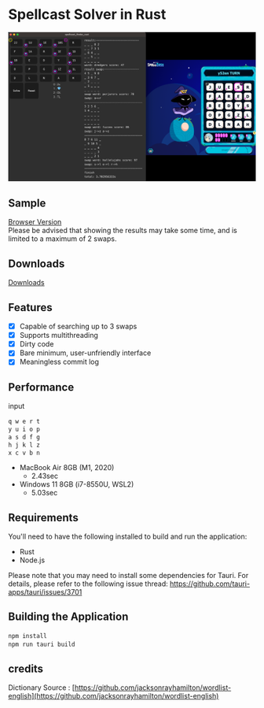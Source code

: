 # Spellcast Solver in Rust
![screenshot.png](screenshot.png)

## Sample
[Browser Version](https://y52en.github.io/spellcast_finder_rust/)  
Please be advised that showing the results may take some time, and is limited to a maximum of 2 swaps.

## Downloads
[Downloads](https://github.com/y52en/spellcast_finder_rust/releases/latest)

## Features
- [x] Capable of searching up to 3 swaps
- [x] Supports multithreading
- [x] Dirty code
- [x] Bare minimum, user-unfriendly interface
- [x] Meaningless commit log

## Performance
input
```
q w e r t 
y u i o p 
a s d f g 
h j k l z 
x c v b n 
```

- MacBook Air 8GB (M1, 2020)
  - 2.43sec
- Windows 11 8GB (i7-8550U, WSL2)
  - 5.03sec

## Requirements
You'll need to have the following installed to build and run the application:
- Rust
- Node.js  

Please note that you may need to install some dependencies for Tauri. For details, please refer to the following issue thread: https://github.com/tauri-apps/tauri/issues/3701

## Building the Application
```bash
npm install
npm run tauri build
```

## credits
Dictionary Source : [https://github.com/jacksonrayhamilton/wordlist-english](https://github.com/jacksonrayhamilton/wordlist-english)